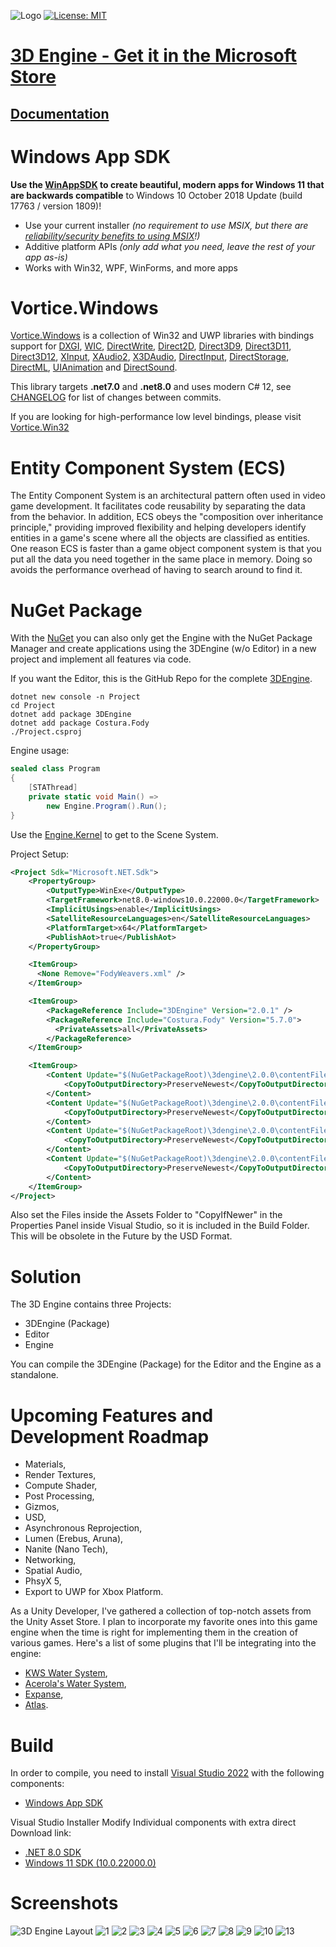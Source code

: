 
![Logo](https://raw.githubusercontent.com/CanTalat-Yakan/3DEngine/master/3DEngine_Logo.png)
[![License: MIT](https://img.shields.io/badge/License-MIT-green.svg)](https://github.com/CanTalat-Yakan/3DEngine/blob/master/LICENSE) 
# [3D Engine - Get it in the Microsoft Store](https://www.microsoft.com/store/apps/9NFSX6JPV0PS)
## [Documentation](https://engine3d.gitbook.io/wiki/) 

# Windows App SDK

**Use the [WinAppSDK](https://github.com/microsoft/WindowsAppSDK) to create beautiful, modern apps for Windows 11 that are backwards compatible** to Windows 10 October 2018 Update (build 17763 / version 1809)!

* Use your current installer *(no requirement to use MSIX, but there are [reliability/security benefits to using MSIX](https://docs.microsoft.com/windows/msix/overview#key-features)!)*
* Additive platform APIs *(only add what you need, leave the rest of your app as-is)*
* Works with Win32, WPF, WinForms, and more apps

# Vortice.Windows

[Vortice.Windows](https://github.com/amerkoleci/Vortice.Windows) is a collection of Win32 and UWP libraries with bindings support for [DXGI](https://docs.microsoft.com/en-us/windows/desktop/direct3ddxgi/d3d10-graphics-programming-guide-dxgi), [WIC](https://docs.microsoft.com/en-us/windows/desktop/wic/-wic-lh), [DirectWrite](https://docs.microsoft.com/en-us/windows/desktop/directwrite/direct-write-portal), [Direct2D](https://docs.microsoft.com/en-us/windows/desktop/direct2d/direct2d-portal), [Direct3D9](https://docs.microsoft.com/en-us/windows/win32/direct3d9/dx9-graphics), [Direct3D11](https://docs.microsoft.com/en-us/windows/desktop/direct3d11/atoc-dx-graphics-direct3d-11), [Direct3D12](https://docs.microsoft.com/en-us/windows/desktop/direct3d12/directx-12-programming-guide), [XInput](https://docs.microsoft.com/en-us/windows/win32/xinput/getting-started-with-xinput), [XAudio2](https://docs.microsoft.com/en-us/windows/win32/xaudio2/xaudio2-introduction), [X3DAudio](https://docs.microsoft.com/it-it/windows/win32/xaudio2/x3daudio), [DirectInput](https://docs.microsoft.com/en-us/previous-versions/windows/desktop/ee416842(v=vs.85)), [DirectStorage](https://devblogs.microsoft.com/directx/landing-page/), [DirectML](https://docs.microsoft.com/en-us/windows/ai/directml/dml-intro), [UIAnimation](https://docs.microsoft.com/en-us/windows/win32/api/_uianimation) and [DirectSound](https://learn.microsoft.com/en-us/previous-versions/windows/desktop/bb318665(v=vs.85)).

This library targets **.net7.0** and **.net8.0** and uses modern C# 12, see [CHANGELOG](https://github.com/amerkoleci/Vortice.Windows/blob/main/CHANGELOG.md) for list of changes between commits.

If you are looking for high-performance low level bindings, please visit [Vortice.Win32](https://github.com/amerkoleci/Vortice.Win32)

# Entity Component System (ECS)

The Entity Component System is an architectural pattern often used in video game development. It facilitates code reusability by separating the data from the behavior. In addition, ECS obeys the "composition over inheritance principle," providing improved flexibility and helping developers identify entities in a game's scene where all the objects are classified as entities. One reason ECS is faster than a game object component system is that you put all the data you need together in the same place in memory. Doing so avoids the performance overhead of having to search around to find it.

# NuGet Package
With the [NuGet](https://www.nuget.org/packages/3DEngine/) you can also only get the Engine with the NuGet Package Manager and create applications using the 3DEngine (w/o Editor) in a new project and implement all features via code.

If you want the Editor, this is the GitHub Repo for the complete [3DEngine](https://github.com/CanTalat-Yakan/3DEngine/tree/master).

```Batch
dotnet new console -n Project
cd Project
dotnet add package 3DEngine
dotnet add package Costura.Fody
./Project.csproj
```

Engine usage: 

```C#
sealed class Program
{
    [STAThread]
    private static void Main() =>
        new Engine.Program().Run();
}
```

Use the [Engine.Kernel](https://engine3d.gitbook.io/wiki/engine/core) to get to the Scene System.

Project Setup:

```XML
<Project Sdk="Microsoft.NET.Sdk">
	<PropertyGroup>
		<OutputType>WinExe</OutputType>
		<TargetFramework>net8.0-windows10.0.22000.0</TargetFramework>
		<ImplicitUsings>enable</ImplicitUsings>
		<SatelliteResourceLanguages>en</SatelliteResourceLanguages>
		<PlatformTarget>x64</PlatformTarget>
		<PublishAot>true</PublishAot>
	</PropertyGroup>

	<ItemGroup>
	  <None Remove="FodyWeavers.xml" />
	</ItemGroup>

	<ItemGroup>
		<PackageReference Include="3DEngine" Version="2.0.1" />
		<PackageReference Include="Costura.Fody" Version="5.7.0">
		  <PrivateAssets>all</PrivateAssets>
		</PackageReference>
	</ItemGroup>

	<ItemGroup>
		<Content Update="$(NuGetPackageRoot)\3dengine\2.0.0\contentFiles\any\net8.0-windows10.0.22000\Assets\Resources\Models\Primitives\Cube.obj">
			<CopyToOutputDirectory>PreserveNewest</CopyToOutputDirectory>
		</Content>
		<Content Update="$(NuGetPackageRoot)\3dengine\2.0.0\contentFiles\any\net8.0-windows10.0.22000\Assets\Resources\Models\Primitives\Sphere.obj">
			<CopyToOutputDirectory>PreserveNewest</CopyToOutputDirectory>
		</Content>
		<Content Update="$(NuGetPackageRoot)\3dengine\2.0.0\contentFiles\any\net8.0-windows10.0.22000\Assets\Resources\Shaders\ImGui.hlsl">
			<CopyToOutputDirectory>PreserveNewest</CopyToOutputDirectory>
		</Content>
		<Content Update="$(NuGetPackageRoot)\3dengine\2.0.0\contentFiles\any\net8.0-windows10.0.22000\Assets\Resources\Shaders\Include\Common.hlsli">
			<CopyToOutputDirectory>PreserveNewest</CopyToOutputDirectory>
		</Content>
	</ItemGroup>
</Project>
```

Also set the Files inside the Assets Folder to "CopyIfNewer" in the Properties Panel inside Visual Studio, so it is included in the Build Folder. This will be obsolete in the Future by the USD Format.

# Solution
The 3D Engine contains three Projects: 
* 3DEngine (Package)
* Editor
* Engine
 
You can compile the 3DEngine (Package) for the Editor and the Engine as a standalone. 

# Upcoming Features and Development Roadmap

* Materials,
* Render Textures,
* Compute Shader,
* Post Processing,
* Gizmos,
* USD,
* Asynchronous Reprojection,
* Lumen (Erebus, Aruna),
* Nanite (Nano Tech),
* Networking,
* Spatial Audio,
* PhsyX 5,
* Export to UWP for Xbox Platform.

As a Unity Developer, I've gathered a collection of top-notch assets from the Unity Asset Store. I plan to incorporate my favorite ones into this game engine when the time is right for implementing them in the creation of various games. Here's a list of some plugins that I'll be integrating into the engine:

* [KWS Water System](https://assetstore.unity.com/packages/tools/particles-effects/kws-water-system-hdrp-rendering-205007),
* [Acerola's Water System](https://github.com/GarrettGunnell/Water),
* [Expanse](https://assetstore.unity.com/packages/tools/particles-effects/expanse-volumetric-skies-clouds-and-atmospheres-in-hdrp-192456),
* [Atlas](https://assetstore.unity.com/packages/tools/terrain/atlas-terrain-editor-207568).

# Build
In order to compile, you need to install [Visual Studio 2022](https://visualstudio.microsoft.com/vs) with the following components:

*  [Windows App SDK](https://learn.microsoft.com/en-us/windows/apps/windows-app-sdk/downloads)

Visual Studio Installer Modify Individual components with extra direct Download link:
*  [.NET 8.0 SDK](https://dotnet.microsoft.com/en-us/download/dotnet/8.0)
*  [Windows 11 SDK (10.0.22000.0)](https://developer.microsoft.com/en-us/windows/downloads/windows-sdk)

# Screenshots
![3D Engine Layout](https://raw.githubusercontent.com/CanTalat-Yakan/3DEngine/master/Screenshots/Layout.png)
![1](https://raw.githubusercontent.com/CanTalat-Yakan/3DEngine/master/Screenshots/Screenshot_1.png)
![2](https://raw.githubusercontent.com/CanTalat-Yakan/3DEngine/master/Screenshots/Screenshot_2.png)
![3](https://raw.githubusercontent.com/CanTalat-Yakan/3DEngine/master/Screenshots/Screenshot_3.png)
![4](https://raw.githubusercontent.com/CanTalat-Yakan/3DEngine/master/Screenshots/Screenshot_4.png)
![5](https://raw.githubusercontent.com/CanTalat-Yakan/3DEngine/master/Screenshots/Screenshot_5.png)
![6](https://raw.githubusercontent.com/CanTalat-Yakan/3DEngine/master/Screenshots/Screenshot_6.png)
![7](https://raw.githubusercontent.com/CanTalat-Yakan/3DEngine/master/Screenshots/Screenshot_7.png)
![8](https://raw.githubusercontent.com/CanTalat-Yakan/3DEngine/master/Screenshots/Screenshot_8.png)
![9](https://raw.githubusercontent.com/CanTalat-Yakan/3DEngine/master/Screenshots/Screenshot_9.png)
![10](https://raw.githubusercontent.com/CanTalat-Yakan/3DEngine/master/Screenshots/Screenshot_10.png)
![13](https://raw.githubusercontent.com/CanTalat-Yakan/3DEngine/master/Screenshots/Screenshot_Folder.png)
